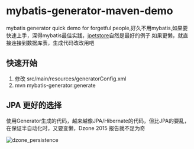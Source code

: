 # mybatis-generator-maven-demo
mybatis generator quick demo for forgetful people,好久不用mybatis,如果要快速上手，深得mybatis最佳实践，[jpetstore](https://github.com/mybatis/jpetstore-6)自然是最好的例子.如果更懒，就直接连接到数据库表，生成代码改改用吧


## 快速开始

1. 修改 src/main/resources/generatorConfig.xml
2. mvn mybatis-generator:generate


## JPA 更好的选择

使用Generator生成的代码，越来越像JPA/Hibernate的代码，但比JPA的要乱，在保证半自动化时，又要变懒，Dzone 2015 报告就不足为奇


![dzone_persistence](https://blogs.oracle.com/theaquarium/resource/dzone_persistence.png)
